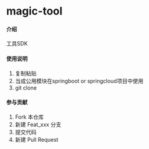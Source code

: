 # magic-tool

#### 介绍
工具SDK


#### 使用说明

1.  复制粘贴
2.  当成公用模块在springboot or springcloud项目中使用
3.  git clone

#### 参与贡献

1.  Fork 本仓库
2.  新建 Feat_xxx 分支
3.  提交代码
4.  新建 Pull Request
